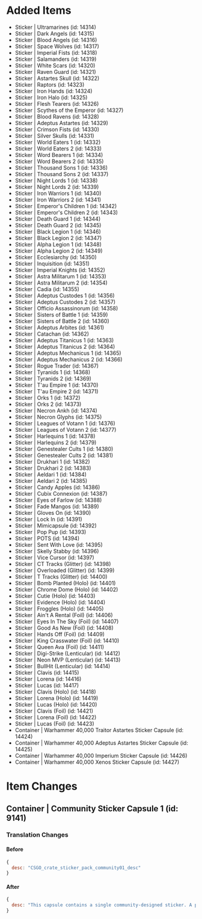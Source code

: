 # Added Items

* Sticker | Ultramarines (id: 14314)
* Sticker | Dark Angels (id: 14315)
* Sticker | Blood Angels (id: 14316)
* Sticker | Space Wolves (id: 14317)
* Sticker | Imperial Fists (id: 14318)
* Sticker | Salamanders (id: 14319)
* Sticker | White Scars (id: 14320)
* Sticker | Raven Guard (id: 14321)
* Sticker | Astartes Skull (id: 14322)
* Sticker | Raptors (id: 14323)
* Sticker | Iron Hands (id: 14324)
* Sticker | Iron Halo (id: 14325)
* Sticker | Flesh Tearers (id: 14326)
* Sticker | Scythes of the Emperor (id: 14327)
* Sticker | Blood Ravens (id: 14328)
* Sticker | Adeptus Astartes (id: 14329)
* Sticker | Crimson Fists (id: 14330)
* Sticker | Silver Skulls (id: 14331)
* Sticker | World Eaters 1 (id: 14332)
* Sticker | World Eaters 2 (id: 14333)
* Sticker | Word Bearers 1 (id: 14334)
* Sticker | Word Bearers 2 (id: 14335)
* Sticker | Thousand Sons 1 (id: 14336)
* Sticker | Thousand Sons 2 (id: 14337)
* Sticker | Night Lords 1 (id: 14338)
* Sticker | Night Lords 2 (id: 14339)
* Sticker | Iron Warriors 1 (id: 14340)
* Sticker | Iron Warriors 2 (id: 14341)
* Sticker | Emperor's Children 1 (id: 14342)
* Sticker | Emperor's Children 2 (id: 14343)
* Sticker | Death Guard 1 (id: 14344)
* Sticker | Death Guard 2 (id: 14345)
* Sticker | Black Legion 1 (id: 14346)
* Sticker | Black Legion 2 (id: 14347)
* Sticker | Alpha Legion 1 (id: 14348)
* Sticker | Alpha Legion 2 (id: 14349)
* Sticker | Ecclesiarchy (id: 14350)
* Sticker | Inquisition (id: 14351)
* Sticker | Imperial Knights (id: 14352)
* Sticker | Astra Militarum 1 (id: 14353)
* Sticker | Astra Militarum 2 (id: 14354)
* Sticker | Cadia (id: 14355)
* Sticker | Adeptus Custodes 1 (id: 14356)
* Sticker | Adeptus Custodes 2 (id: 14357)
* Sticker | Officio Assassinorum (id: 14358)
* Sticker | Sisters of Battle 1 (id: 14359)
* Sticker | Sisters of Battle 2 (id: 14360)
* Sticker | Adeptus Arbites (id: 14361)
* Sticker | Catachan (id: 14362)
* Sticker | Adeptus Titanicus 1 (id: 14363)
* Sticker | Adeptus Titanicus 2 (id: 14364)
* Sticker | Adeptus Mechanicus 1 (id: 14365)
* Sticker | Adeptus Mechanicus 2 (id: 14366)
* Sticker | Rogue Trader (id: 14367)
* Sticker | Tyranids 1 (id: 14368)
* Sticker | Tyranids 2 (id: 14369)
* Sticker | T'au Empire 1 (id: 14370)
* Sticker | T'au Empire 2 (id: 14371)
* Sticker | Orks 1 (id: 14372)
* Sticker | Orks 2 (id: 14373)
* Sticker | Necron Ankh (id: 14374)
* Sticker | Necron Glyphs (id: 14375)
* Sticker | Leagues of Votann 1 (id: 14376)
* Sticker | Leagues of Votann 2 (id: 14377)
* Sticker | Harlequins 1 (id: 14378)
* Sticker | Harlequins 2 (id: 14379)
* Sticker | Genestealer Cults 1 (id: 14380)
* Sticker | Genestealer Cults 2 (id: 14381)
* Sticker | Drukhari 1 (id: 14382)
* Sticker | Drukhari 2 (id: 14383)
* Sticker | Aeldari 1 (id: 14384)
* Sticker | Aeldari 2 (id: 14385)
* Sticker | Candy Apples (id: 14386)
* Sticker | Cubix Connexion (id: 14387)
* Sticker | Eyes of Farlow (id: 14388)
* Sticker | Fade Mangos (id: 14389)
* Sticker | Gloves On (id: 14390)
* Sticker | Lock In (id: 14391)
* Sticker | Mimicapsule (id: 14392)
* Sticker | Pop Pup (id: 14393)
* Sticker | POTS (id: 14394)
* Sticker | Sent With Love (id: 14395)
* Sticker | Skelly Stabby (id: 14396)
* Sticker | Vice Cursor (id: 14397)
* Sticker | CT Tracks (Glitter) (id: 14398)
* Sticker | Overloaded (Glitter) (id: 14399)
* Sticker | T Tracks (Glitter) (id: 14400)
* Sticker | Bomb Planted (Holo) (id: 14401)
* Sticker | Chrome Dome (Holo) (id: 14402)
* Sticker | Cutie (Holo) (id: 14403)
* Sticker | Evidence (Holo) (id: 14404)
* Sticker | Froggles (Holo) (id: 14405)
* Sticker | Ain't A Rental (Foil) (id: 14406)
* Sticker | Eyes In The Sky (Foil) (id: 14407)
* Sticker | Good As New (Foil) (id: 14408)
* Sticker | Hands Off (Foil) (id: 14409)
* Sticker | King Crasswater (Foil) (id: 14410)
* Sticker | Queen Ava (Foil) (id: 14411)
* Sticker | Digi-Strike (Lenticular) (id: 14412)
* Sticker | Neon MVP (Lenticular) (id: 14413)
* Sticker | BullHit (Lenticular) (id: 14414)
* Sticker | Clavis (id: 14415)
* Sticker | Lorena (id: 14416)
* Sticker | Lucas (id: 14417)
* Sticker | Clavis (Holo) (id: 14418)
* Sticker | Lorena (Holo) (id: 14419)
* Sticker | Lucas (Holo) (id: 14420)
* Sticker | Clavis (Foil) (id: 14421)
* Sticker | Lorena (Foil) (id: 14422)
* Sticker | Lucas (Foil) (id: 14423)
* Container | Warhammer 40,000 Traitor Astartes Sticker Capsule (id: 14424)
* Container | Warhammer 40,000 Adeptus Astartes Sticker Capsule (id: 14425)
* Container | Warhammer 40,000 Imperium Sticker Capsule (id: 14426)
* Container | Warhammer 40,000 Xenos Sticker Capsule (id: 14427)

# Item Changes

## Container | Community Sticker Capsule 1 (id: 9141)


### Translation Changes

#### Before

```javascript
{
  desc: "CSGO_crate_sticker_pack_community01_desc"
}
```
#### After

```javascript
{
  desc: "This capsule contains a single community-designed sticker. A portion of the proceeds is shared equally among the included creators."
}
```
